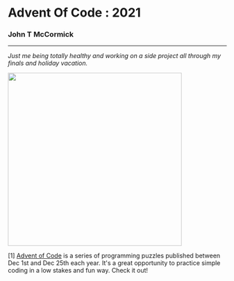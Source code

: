 # Advent Of Code : 2021
### John T McCormick

---

*Just me being totally healthy and working on a side project all through my finals and holiday vacation.*

<img src='https://i.chzbgr.com/full/9252068608/h490431A4/clothing-dont-forget-christmas-is-truly-about' width="400">

\[1\] [Advent of Code](https://adventofcode.com/2021) is a series of programming puzzles published between Dec 1st and Dec 25th each year. It's a great opportunity to practice simple coding in a low stakes and fun way. Check it out!
